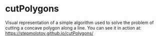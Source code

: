 # cutPolygons
Visual representation of a simple algorithm used to solve the problem of cutting a concave polygon along a line.
You can see it in action at: https://stepmolotov.github.io/cutPolygons/
